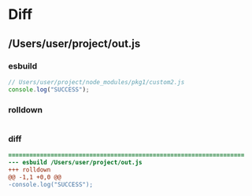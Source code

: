 # Diff
## /Users/user/project/out.js
### esbuild
```js
// Users/user/project/node_modules/pkg1/custom2.js
console.log("SUCCESS");
```
### rolldown
```js

```
### diff
```diff
===================================================================
--- esbuild	/Users/user/project/out.js
+++ rolldown	
@@ -1,1 +0,0 @@
-console.log("SUCCESS");

```